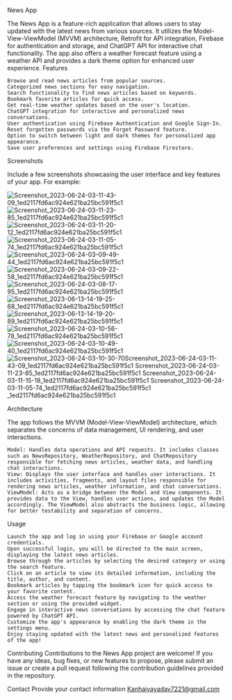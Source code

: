 News App

The News App is a feature-rich application that allows users to stay updated with the latest news from various sources. It utilizes the Model-View-ViewModel (MVVM) architecture, Retrofit for API integration, Firebase for authentication and storage, and ChatGPT API for interactive chat functionality. The app also offers a weather forecast feature using a weather API and provides a dark theme option for enhanced user experience.
Features

    Browse and read news articles from popular sources.
    Categorized news sections for easy navigation.
    Search functionality to find news articles based on keywords.
    Bookmark favorite articles for quick access.
    Get real-time weather updates based on the user's location.
    ChatGPT integration for interactive and personalized news conversations.
    User authentication using Firebase Authentication and Google Sign-In.
    Reset forgotten passwords via the Forget Password feature.
    Option to switch between light and dark themes for personalized app appearance.
    Save user preferences and settings using Firebase Firestore.

Screenshots

Include a few screenshots showcasing the user interface and key features of your app. For example:


![Screenshot_2023-06-24-03-11-43-09_1ed2117fd6ac924e621ba25bc591f5c1](https://github.com/jester-sys/DailyNews-App/assets/115554090/de2e86cd-af7f-42a9-9afa-dfd85316cd35)
![Screenshot_2023-06-24-03-11-23-85_1ed2117fd6ac924e621ba25bc591f5c1](https://github.com/jester-sys/DailyNews-App/assets/115554090/5d15e15f-1610-4494-9da1-4fc7ff4a6771)
![Screenshot_2023-06-24-03-11-20-12_1ed2117fd6ac924e621ba25bc591f5c1](https://github.com/jester-sys/DailyNews-App/assets/115554090/1e979733-12f5-44f1-9a86-e9feb76ded36)
![Screenshot_2023-06-24-03-11-05-74_1ed2117fd6ac924e621ba25bc591f5c1](https://github.com/jester-sys/DailyNews-App/assets/115554090/798e3624-6fea-4fe7-ab90-4a02b56163dc)
![Screenshot_2023-06-24-03-09-49-44_1ed2117fd6ac924e621ba25bc591f5c1](https://github.com/jester-sys/DailyNews-App/assets/115554090/bed52e1a-6e10-4b28-b670-67305e1ef57a)
![Screenshot_2023-06-24-03-09-22-58_1ed2117fd6ac924e621ba25bc591f5c1](https://github.com/jester-sys/DailyNews-App/assets/115554090/b8513b05-a468-4024-a80d-4761bfeb5c85)
![Screenshot_2023-06-24-03-08-17-95_1ed2117fd6ac924e621ba25bc591f5c1](https://github.com/jester-sys/DailyNews-App/assets/115554090/a9c5e43b-c621-46ee-9f3c-aad843f64474)
![Screenshot_2023-06-13-14-19-25-68_1ed2117fd6ac924e621ba25bc591f5c1](https://github.com/jester-sys/DailyNews-App/assets/115554090/be31762d-cb40-40f7-8214-9ec72e5da681)
![Screenshot_2023-06-13-14-19-20-89_1ed2117fd6ac924e621ba25bc591f5c1](https://github.com/jester-sys/DailyNews-App/assets/115554090/27d6c6a4-3ff3-4620-a604-90fb3d14513d)
![Screenshot_2023-06-24-03-10-56-78_1ed2117fd6ac924e621ba25bc591f5c1](https://github.com/jester-sys/DailyNews-App/assets/115554090/d327a672-8539-4f78-82a1-ef1a032248e4)
![Screenshot_2023-06-24-03-10-49-40_1ed2117fd6ac924e621ba25bc591f5c1](https://github.com/jester-sys/DailyNews-App/assets/115554090/bea27220-775f-4b96-af5d-a066ea0a51b6)
![Screenshot_2023-06-24-03-10-30-70![Screenshot_2023-06-24-03-11-43-09_1ed2117fd6ac924e621ba25bc591f5c1](https://github.com/jester-sys/DailyNews-App/assets/115554090/d80859e3-dced-4927-893c-98118651247a)
![Screenshot_2023-06-24-03-11-23-85_1ed2117fd6ac924e621ba25bc591f5c1](https://github.com/jester-sys/DailyNews-App/assets/115554090/75c4f100-3ca0-4ba1-b89b-b3baaac7cc86)
![Screenshot_2023-06-24-03-11-15-18_1ed2117fd6ac924e621ba25bc591f5c1](https://github.com/jester-sys/DailyNews-App/assets/115554090/ce7fa067-3ca3-4cbb-8a9e-7661701afb3c)
![Screenshot_2023-06-24-03-11-05-74_1ed2117fd6ac924e621ba25bc591f5c1](https://github.com/jester-sys/DailyNews-App/assets/115554090/d6052564-4a0c-40fc-b9b4-d41a8ea589e0)
_1ed2117fd6ac924e621ba25bc591f5c1](https://github.com/jester-sys/DailyNews-App/assets/115554090/9d7bed56-482c-4761-89de-7392986e090a)


Architecture

The app follows the MVVM (Model-View-ViewModel) architecture, which separates the concerns of data management, UI rendering, and user interactions.

    Model: Handles data operations and API requests. It includes classes such as NewsRepository, WeatherRepository, and ChatRepository responsible for fetching news articles, weather data, and handling chat interactions.
    View: Displays the user interface and handles user interactions. It includes activities, fragments, and layout files responsible for rendering news articles, weather information, and chat conversations.
    ViewModel: Acts as a bridge between the Model and View components. It provides data to the View, handles user actions, and updates the Model accordingly. The ViewModel also abstracts the business logic, allowing for better testability and separation of concerns.

Usage

    Launch the app and log in using your Firebase or Google account credentials.
    Upon successful login, you will be directed to the main screen, displaying the latest news articles.
    Browse through the articles by selecting the desired category or using the search feature.
    Click on an article to view its detailed information, including the title, author, and content.
    Bookmark articles by tapping the bookmark icon for quick access to your favorite content.
    Access the weather forecast feature by navigating to the weather section or using the provided widget.
    Engage in interactive news conversations by accessing the chat feature powered by ChatGPT API.
    Customize the app's appearance by enabling the dark theme in the settings menu.
    Enjoy staying updated with the latest news and personalized features of the app!

Contributing
Contributions to the News App project are welcome! If you have any ideas, bug fixes, or new features to propose, please submit an issue or create a pull request following the contribution guidelines provided in the repository.

Contact
Provide your contact information Kanhaiyayadav7221@gmail.com
